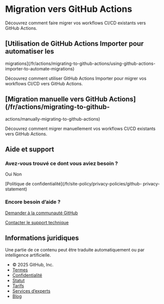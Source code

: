 # Migration vers GitHub Actions

Découvrez comment faire migrer vos workflows CI/CD existants vers GitHub
Actions.

## [Utilisation de GitHub Actions Importer pour automatiser les
migrations](/fr/actions/migrating-to-github-actions/using-github-actions-
importer-to-automate-migrations)

Découvrez comment utiliser GitHub Actions Importer pour migrer vos workflows
CI/CD vers GitHub Actions.

## [Migration manuelle vers GitHub Actions](/fr/actions/migrating-to-github-
actions/manually-migrating-to-github-actions)

Découvrez comment migrer manuellement vos workflows CI/CD existants vers
GitHub Actions.

## Aide et support

### Avez-vous trouvé ce dont vous aviez besoin ?

Oui Non

[Politique de confidentialité](/fr/site-policy/privacy-policies/github-
privacy-statement)

### Encore besoin d’aide ?

[Demander à la communauté
GitHub](https://github.com/orgs/community/discussions)

[Contacter le support technique](https://support.github.com)

## Informations juridiques

Une partie de ce contenu peut être traduite automatiquement ou par
intelligence artificielle.

  * © 2025 GitHub, Inc.
  * [Termes](/fr/site-policy/github-terms/github-terms-of-service)
  * [Confidentialité](/fr/site-policy/privacy-policies/github-privacy-statement)
  * [Statut](https://www.githubstatus.com/)
  * [Tarifs](https://github.com/pricing)
  * [Services d’experts](https://services.github.com)
  * [Blog](https://github.blog)

